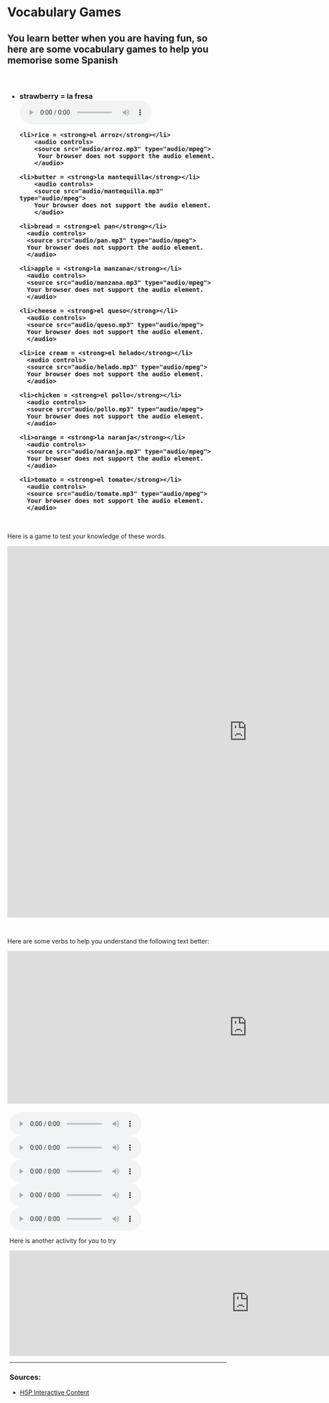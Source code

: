 <h1><strong>Vocabulary Games</strong></h1>

<h2>You learn better when you are having fun, so here are some vocabulary games to help you memorise some Spanish</h2>

<h3>

<p>&nbsp;</p>

 <ul>
    <li>strawberry = <strong>la fresa</strong></li>
        <audio controls>
        <source src="audio/fresa.mp3" type="audio/mpeg">
        Your browser does not support the audio element.   
        </audio>
    
    <li>rice = <strong>el arroz</strong></li>
        <audio controls>
        <source src="audio/arroz.mp3" type="audio/mpeg">
         Your browser does not support the audio element.
        </audio>

    <li>butter = <strong>la mantequilla</strong></li>
        <audio controls>
        <source src="audio/mantequilla.mp3" type="audio/mpeg">
        Your browser does not support the audio element.
        </audio>

    <li>bread = <strong>el pan</strong></li>
      <audio controls>
      <source src="audio/pan.mp3" type="audio/mpeg">
      Your browser does not support the audio element.
      </audio>

    <li>apple = <strong>la manzana</strong></li>
      <audio controls>
      <source src="audio/manzana.mp3" type="audio/mpeg">
      Your browser does not support the audio element.
      </audio>

    <li>cheese = <strong>el queso</strong></li>
      <audio controls>
      <source src="audio/queso.mp3" type="audio/mpeg">
      Your browser does not support the audio element.
      </audio>

    <li>ice cream = <strong>el helado</strong></li>
      <audio controls>
      <source src="audio/helado.mp3" type="audio/mpeg">
      Your browser does not support the audio element.
      </audio>

    <li>chicken = <strong>el pollo</strong></li>
      <audio controls>
      <source src="audio/pollo.mp3" type="audio/mpeg">
      Your browser does not support the audio element.
      </audio>

    <li>orange = <strong>la naranja</strong></li>
      <audio controls>
      <source src="audio/naranja.mp3" type="audio/mpeg">
      Your browser does not support the audio element.
      </audio>

    <li>tomato = <strong>el tomate</strong></li>
      <audio controls>
      <source src="audio/tomate.mp3" type="audio/mpeg">
      Your browser does not support the audio element.
      </audio>
</ul>
</h3>
<p>&nbsp;</p>

<p>Here is a game to test your knowledge of these words.</p>

<iframe src="https://h5p.org/h5p/embed/1063367" width="1090" height="845" frameborder="0" allowfullscreen="allowfullscreen" allow="geolocation *; microphone *; camera *; midi *; encrypted-media *"></iframe><script src="https://h5p.org/sites/all/modules/h5p/library/js/h5p-resizer.js" charset="UTF-8"></script>

<p>&nbsp;</p>
<p>Here are some verbs to help you understand the following text better:</p>


<div class="row">
    <div class="col-sm-5">
     <iframe src="https://h5p.org/h5p/embed/1063306" width="1090" height="347" frameborder="0" allowfullscreen="allowfullscreen" allow="geolocation *; microphone *; camera *; midi *; encrypted-media *"></iframe><script src="https://h5p.org/sites/all/modules/h5p/library/js/h5p-resizer.js" charset="UTF-8"></script>
    </div>
    <div class="col-sm-7" style="padding:5px;" >
<p>
<audio controls>
      <source src="audio/llevar%20recording.mp3" type="audio/mpeg">
      Your browser does not support the audio element.
      </audio>
 
 <audio controls>
      <source src="audio/comer%20recording.mp3" type="audio/mpeg">
      Your browser does not support the audio element.
      </audio>
      
 <audio controls>
      <source src="audio/comprar%20recording.mp3" type="audio/mpeg">
      Your browser does not support the audio element.
      </audio>
      
  <audio controls>
      <source src="audio/tener%20recording.mp3" type="audio/mpeg">
      Your browser does not support the audio element.
      </audio>
      
   <audio controls>
      <source src="audio/hacer%20recording.mp3" type="audio/mpeg">
      Your browser does not support the audio element.
      </audio>   
</p>


<p>Here is another activity for you to try</p>

<iframe src="https://h5p.org/h5p/embed/1063417" width="1090" height="240" frameborder="0" allowfullscreen="allowfullscreen" allow="geolocation *; microphone *; camera *; midi *; encrypted-media *"></iframe><script src="https://h5p.org/sites/all/modules/h5p/library/js/h5p-resizer.js" charset="UTF-8"></script>

<hr>
<h3>Sources:</h3>
<ul>
<li><a href="https://h5p.org/">H5P Interactive Content</a></li>
</ul>
<p>&nbsp;</p>
